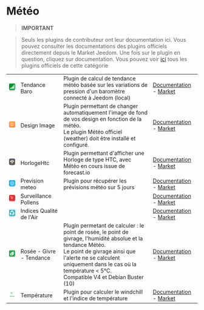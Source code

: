 
# Météo


>**IMPORTANT**

>Seuls les plugins de contributeur ont leur documentation ici. Vous pouvez consulter les documentations des plugins officiels directement depuis le Market Jeedom. Une fois sur le plugin en question, cliquez sur documentation.
>Vous pouvez voir [ici](https://market.jeedom.com/index.php?v=d&p=market&type=plugin&categorie=weather) tous les plugins officiels de cette catégorie

| | | | |
|--- | --- | --- | ---|
|<img src="baro/baro_icon.png" class="pluginLogo" width="100" />|Tendance Baro|Plugin de calcul de tendance météo basée sur les variations de pression d'un baromètre connecté à Jeedom (local)|[Documentation](https://odolc.github.io/Baro/#language#/) - [Market](https://market.jeedom.com/index.php?v=d&p=market_display&id=2405)|
|<img src="designImgSwitch/designImgSwitch_icon.png" class="pluginLogo" width="100" />|Design Image|Plugin permettant de changer automatiquement l'image de fond de vos design en fonction de la météo.<br/>Le plugin Météo officiel (weather) doit être installé et configuré.|[Documentation](https://mips2648.github.io/jeedom-plugins-docs/designImgSwitch/#language#/) - [Market](https://market.jeedom.com/index.php?v=d&p=market_display&id=3819)|
|<img src="horlogehtc/horlogehtc_icon.png" class="pluginLogo" width="100" />|HorlogeHtc|Plugin permettant d'afficher une Horloge de type HTC, avec Météo en cours issue de forecast.io|[Documentation](https://ZitouneOlivier.github.io/jeedom_horlogehtc/#language#/) - [Market](https://market.jeedom.com/index.php?v=d&p=market_display&id=2360)|
|<img src="meteoprev/meteoprev_icon.png" class="pluginLogo" width="100" />|Prevision meteo|Plugin pour récupérer les prévisions météo sur 5 jours|[Documentation](https://zyg0m4t1k.github.io/meteoprev/#language#/) - [Market](https://market.jeedom.com/index.php?v=d&p=market_display&id=3228)|
|<img src="pollenwatcher/pollenwatcher_icon.png" class="pluginLogo" width="100" />|Surveillance Pollens||[Documentation]() - [Market](https://market.jeedom.com/index.php?v=d&p=market_display&id=3251)|
|<img src="qualiteair/qualiteair_icon.png" class="pluginLogo" width="100" />|Indices Qualité de l'Air||[Documentation]() - [Market](https://market.jeedom.com/index.php?v=d&p=market_display&id=1416)|
|<img src="rosee/rosee_icon.png" class="pluginLogo" width="100" />|Rosée - Givre - Tendance|Plugin permetant de calculer : le point de rosée, le point de givrage, l'humidité absolue et la tendance Météo. <BR/>Le point de givrage ainsi que l'alerte ne se calculent uniquement dans le cas où la température < 5°C. <BR />Compatible V4 et Debian Buster (10)|[Documentation](https://jealg.github.io/plugin-rosee/#language#/) - [Market](https://market.jeedom.com/index.php?v=d&p=market_display&id=1653)|
|<img src="temperature/temperature_icon.png" class="pluginLogo" width="100" />|Température|Plugin pour calculer le windchill et l'indice de température|[Documentation](https://odolc.github.io/Temperature/#language#/) - [Market](https://market.jeedom.com/index.php?v=d&p=market_display&id=2778)|
